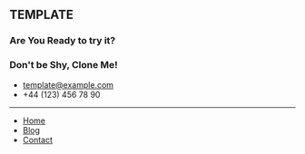 ## TEMPLATE

### Are You Ready to try it?

### Don't be Shy, Clone Me!

- template@example.com
- +44 (123) 456 78 90

<hr>

- [Home]('/')
- [Blog]('/blog/')
- [Contact]('/contact')

